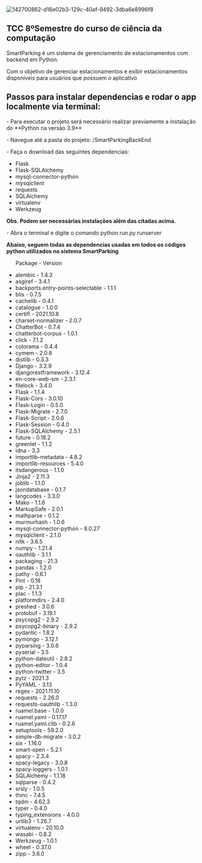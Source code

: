 ![142700862-d16e02b3-129c-40af-9492-3dba6e8996f8](https://user-images.githubusercontent.com/51184456/142729560-a73e0588-0c1e-45c9-9409-972116484772.png)
<h2>TCC 8ºSemestre do curso de ciência da computação</h2>
<p>SmartParking é um sistema de gerenciamento de estacionamentos com backend em Python.</p>
<p>Com o objetivo de gerenciar estacionamentos e exibir estacionamentos disponíveis para usuários que possuem o aplicativo</p>

<h2>Passos para instalar dependencias e rodar o app localmente via terminal: </h2>
<p>- Para executar o projeto será necessário realizar previamente a instalação do **Python na versão 3.9**   </p>
<p>- Navegue até a pasta do projeto: /SmartParkingBackEnd</p>
<p>- Faça o download das seguintes dependencias: </p>
<ul>
    <li>Flask</li>
    <li>Flask-SQLAlchemy</li>
    <li>mysql-connector-python</li>
    <li>mysqlclient</li>
    <li>requests</li>
    <li>SQLAlchemy</li>
    <li>virtualenv</li>
    <li>Werkzeug</li>
</ul>
<p><b>Obs. Podem ser necessárias instalações além das citadas acima.</b><p>
<p>- Abra o terminal e digite o comando python run.py runserver</p>

<p><b>Abaixo, seguem todas as dependencias usadas em todos os códigos python utilizados no sistema SmartParking </b></p>
<ul>
<p>Package -                          Version</p>
<li>alembic -                          1.4.3			</li>
<li>asgiref -                          3.4.1         </li>
<li>backports.entry-points-selectable - 1.1.1         </li>
<li>blis -                             0.7.5         </li>
<li>cachelib -                         0.4.1         </li>
<li>catalogue      -                   1.0.0         </li>
<li>certifi        -                   2021.10.8     </li>
<li>charset-normalizer     -           2.0.7         </li>
<li>ChatterBot             -           0.7.4         </li>
<li>chatterbot-corpus      -           1.0.1         </li>
<li>click                 -            7.1.2         </li>
<li>colorama             -             0.4.4         </li>
<li>cymem                -             2.0.6         </li>
<li>distlib             -              0.3.3         </li>
<li>Django              -              3.2.9         </li>
<li>djangorestframework   -            3.12.4        </li>
<li>en-core-web-sm        -            2.3.1         </li>
<li>filelock              -            3.4.0         </li>
<li>Flask                 -            1.1.4         </li>
<li>Flask-Cors            -            3.0.10        </li>
<li>Flask-Login            -           0.5.0         </li>
<li>Flask-Migrate          -           2.7.0         </li>
<li>Flask-Script           -           2.0.6         </li>
<li>Flask-Session           -          0.4.0         </li>
<li>Flask-SQLAlchemy        -          2.5.1         </li>
<li>future                -            0.18.2        </li>
<li>greenlet             -             1.1.2         </li>
<li>idna                  -            3.3           </li>
<li>importlib-metadata    -            4.8.2         </li>
<li>importlib-resources   -            5.4.0         </li>
<li>itsdangerous            -          1.1.0         </li>
<li>Jinja2                    -        2.11.3        </li>
<li>joblib                    -        1.1.0         </li>
<li>jsondatabase              -        0.1.7         </li>
<li>langcodes                  -       3.3.0         </li>
<li>Mako                       -       1.1.6         </li>
<li>MarkupSafe                 -       2.0.1         </li>
<li>mathparse                  -       0.1.2         </li>
<li>murmurhash                 -       1.0.6         </li>
<li>mysql-connector-python     -       8.0.27        </li>
<li>mysqlclient                -       2.1.0         </li>
<li>nltk                        -      3.6.5         </li>
<li>numpy                       -      1.21.4        </li>
<li>oauthlib                    -      3.1.1         </li>
<li>packaging                   -      21.3          </li>
<li>pandas                      -      1.2.0         </li>
<li>pathy                       -      0.6.1         </li>
<li>Pint                        -      0.18          </li>
<li>pip                         -      21.3.1        </li>
<li>plac                        -      1.1.3         </li>
<li>platformdirs                -      2.4.0         </li>
<li>preshed                     -      3.0.6         </li>
<li>protobuf                    -      3.19.1        </li>
<li>psycopg2                    -      2.9.2         </li>
<li>psycopg2-binary             -      2.9.2         </li>
<li>pydantic                    -      1.8.2         </li>
<li>pymongo                     -      3.12.1        </li>
<li>pyparsing                   -      3.0.6         </li>
<li>pyserial                    -      3.5           </li>
<li>python-dateutil             -      2.8.2         </li>
<li>python-editor               -      1.0.4         </li>
<li>python-twitter              -      3.5           </li>
<li>pytz                        -      2021.3        </li>
<li>PyYAML                      -      3.13          </li>
<li>regex                       -      2021.11.10    </li>
<li>requests                    -      2.26.0        </li>
<li>requests-oauthlib           -      1.3.0         </li>
<li>ruamel.base                 -      1.0.0         </li>
<li>ruamel.yaml                 -      0.17.17       </li>
<li>ruamel.yaml.clib            -      0.2.6         </li>
<li>setuptools                  -      59.2.0        </li>
<li>simple-db-migrate           -      3.0.2         </li>
<li>six                         -      1.16.0        </li>
<li>smart-open                  -      5.2.1         </li>
<li>spacy                       -      2.3.4         </li>
<li>spacy-legacy                -      3.0.8         </li>
<li>spacy-loggers               -      1.0.1         </li>
<li>SQLAlchemy                  -      1.1.18        </li>
<li>sqlparse                    -      0.4.2         </li>
<li>srsly                       -      1.0.5         </li>
<li>thinc                       -      7.4.5         </li>
<li>tqdm                        -      4.62.3        </li>
<li>typer                       -      0.4.0         </li>
<li>typing_extensions           -      4.0.0         </li>
<li>urllib3                     -      1.26.7        </li>
<li>virtualenv                  -      20.10.0       </li>
<li>wasabi                      -      0.8.2         </li>
<li>Werkzeug                    -      1.0.1         </li>
<li>wheel                       -      0.37.0        </li>
<li>zipp                        -      3.6.0         </li>
</ul>
